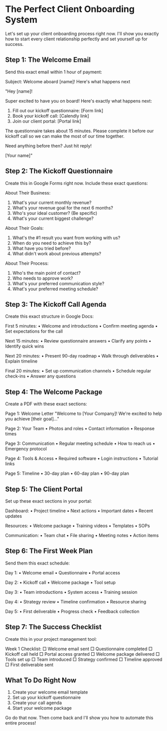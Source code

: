 # The Perfect Client Onboarding System

Let's set up your client onboarding process right now. I'll show you exactly how to start every client relationship perfectly and set yourself up for success.

## Step 1: The Welcome Email
Send this exact email within 1 hour of payment:

Subject: Welcome aboard [name]! Here's what happens next

"Hey [name]!

Super excited to have you on board! Here's exactly what happens next:

1. Fill out our kickoff questionnaire: [Form link]
2. Book your kickoff call: [Calendly link]
3. Join our client portal: [Portal link]

The questionnaire takes about 15 minutes. Please complete it before our kickoff call so we can make the most of our time together.

Need anything before then? Just hit reply!

[Your name]"

## Step 2: The Kickoff Questionnaire
Create this in Google Forms right now. Include these exact questions:

About Their Business:
1. What's your current monthly revenue?
2. What's your revenue goal for the next 6 months?
3. Who's your ideal customer? (Be specific)
4. What's your current biggest challenge?

About Their Goals:
1. What's the #1 result you want from working with us?
2. When do you need to achieve this by?
3. What have you tried before?
4. What didn't work about previous attempts?

About Their Process:
1. Who's the main point of contact?
2. Who needs to approve work?
3. What's your preferred communication style?
4. What's your preferred meeting schedule?

## Step 3: The Kickoff Call Agenda
Create this exact structure in Google Docs:

First 5 minutes:
• Welcome and introductions
• Confirm meeting agenda
• Set expectations for the call

Next 15 minutes:
• Review questionnaire answers
• Clarify any points
• Identify quick wins

Next 20 minutes:
• Present 90-day roadmap
• Walk through deliverables
• Explain timeline

Final 20 minutes:
• Set up communication channels
• Schedule regular check-ins
• Answer any questions

## Step 4: The Welcome Package
Create a PDF with these exact sections:

Page 1: Welcome Letter
"Welcome to [Your Company]! We're excited to help you achieve [their goal]..."

Page 2: Your Team
• Photos and roles
• Contact information
• Response times

Page 3: Communication
• Regular meeting schedule
• How to reach us
• Emergency protocol

Page 4: Tools & Access
• Required software
• Login instructions
• Tutorial links

Page 5: Timeline
• 30-day plan
• 60-day plan
• 90-day plan

## Step 5: The Client Portal
Set up these exact sections in your portal:

Dashboard:
• Project timeline
• Next actions
• Important dates
• Recent updates

Resources:
• Welcome package
• Training videos
• Templates
• SOPs

Communication:
• Team chat
• File sharing
• Meeting notes
• Action items

## Step 6: The First Week Plan
Send them this exact schedule:

Day 1:
• Welcome email
• Questionnaire
• Portal access

Day 2:
• Kickoff call
• Welcome package
• Tool setup

Day 3:
• Team introductions
• System access
• Training session

Day 4:
• Strategy review
• Timeline confirmation
• Resource sharing

Day 5:
• First deliverable
• Progress check
• Feedback collection

## Step 7: The Success Checklist
Create this in your project management tool:

Week 1 Checklist:
□ Welcome email sent
□ Questionnaire completed
□ Kickoff call held
□ Portal access granted
□ Welcome package delivered
□ Tools set up
□ Team introduced
□ Strategy confirmed
□ Timeline approved
□ First deliverable sent

## What To Do Right Now
1. Create your welcome email template
2. Set up your kickoff questionnaire
3. Create your call agenda
4. Start your welcome package

Go do that now. Then come back and I'll show you how to automate this entire process!
